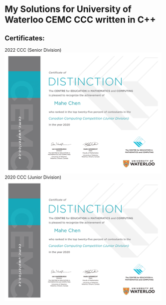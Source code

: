 # My Solutions for University of Waterloo CEMC CCC written in C++
## Certificates:
2022 CCC (Senior Division)
![2022](https://github.com/lmposter/CCC-Solutions/blob/main/Certificates/2020.png?raw=true)
2020 CCC (Junior Division)
![2020](https://github.com/lmposter/CCC-Solutions/blob/main/Certificates/2020.png?raw=true)
